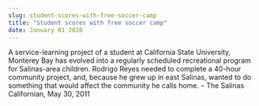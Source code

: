 ```yaml
---
slug: student-scores-with-free-soccer-camp
title: "Student scores with free soccer camp"
date: January 01 2020
---
```


 
<p>
  A service-learning project of a student at California State University,
  Monterey Bay has evolved into a regularly scheduled recreational program for
  Salinas-area children. Rodrigo Reyes needed to complete a 40-hour community
  project, and, because he grew up in east Salinas, wanted to do something that
  would affect the community he calls home. – The Salinas Californian, May 30,
  2011
</p>
 

